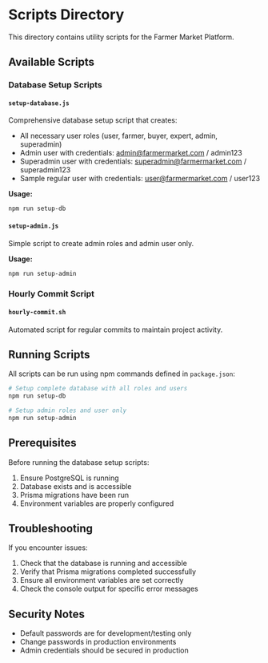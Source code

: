# Scripts Directory

This directory contains utility scripts for the Farmer Market Platform.

## Available Scripts

### Database Setup Scripts

#### `setup-database.js`
Comprehensive database setup script that creates:
- All necessary user roles (user, farmer, buyer, expert, admin, superadmin)
- Admin user with credentials: admin@farmermarket.com / admin123
- Superadmin user with credentials: superadmin@farmermarket.com / superadmin123
- Sample regular user with credentials: user@farmermarket.com / user123

**Usage:**
```bash
npm run setup-db
```

#### `setup-admin.js`
Simple script to create admin roles and admin user only.

**Usage:**
```bash
npm run setup-admin
```

### Hourly Commit Script

#### `hourly-commit.sh`
Automated script for regular commits to maintain project activity.

## Running Scripts

All scripts can be run using npm commands defined in `package.json`:

```bash
# Setup complete database with all roles and users
npm run setup-db

# Setup admin roles and user only
npm run setup-admin
```

## Prerequisites

Before running the database setup scripts:

1. Ensure PostgreSQL is running
2. Database exists and is accessible
3. Prisma migrations have been run
4. Environment variables are properly configured

## Troubleshooting

If you encounter issues:

1. Check that the database is running and accessible
2. Verify that Prisma migrations completed successfully
3. Ensure all environment variables are set correctly
4. Check the console output for specific error messages

## Security Notes

- Default passwords are for development/testing only
- Change passwords in production environments
- Admin credentials should be secured in production
